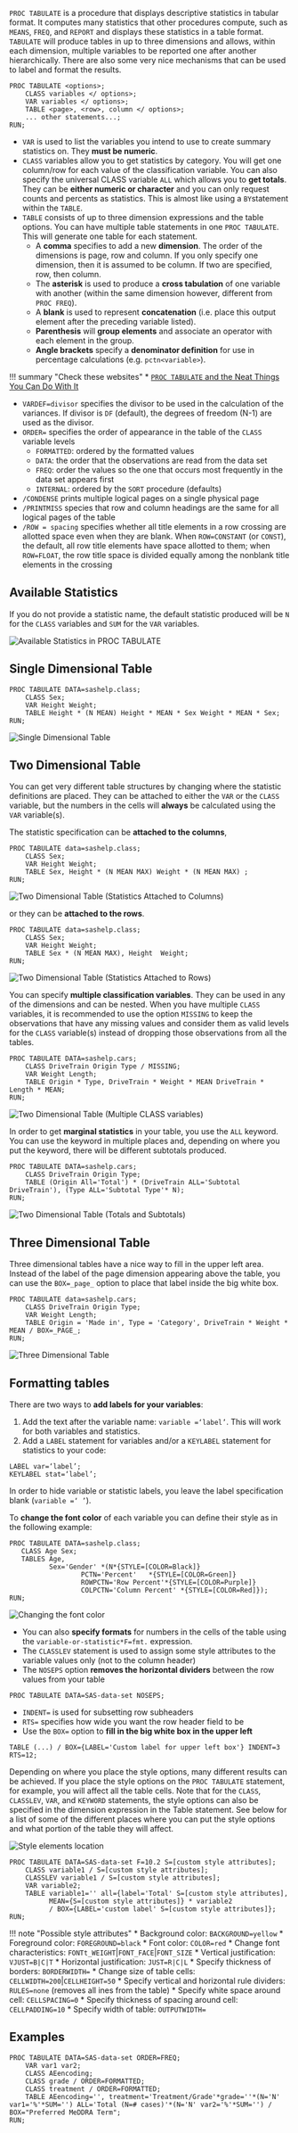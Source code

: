 `PROC TABULATE` is a procedure that displays descriptive statistics in tabular format. It computes many statistics that other procedures compute, such as `MEANS`, `FREQ`, and `REPORT` and displays these statistics in a table format. `TABULATE` will produce tables in up to three dimensions and allows, within each dimension, multiple variables to be reported one after another hierarchically. There are also some very nice mechanisms that can be used to label and format the results. 

```
PROC TABULATE <options>;
	CLASS variables </ options>;
	VAR variables </ options>;
	TABLE <page>, <row>, column </ options>;
	... other statements...;
RUN;
```

* `VAR` is used to list the variables you intend to use to create summary statistics on. They **must be numeric**.
* `CLASS` variables allow you to get statistics by category. You will get one column/row for each value of the classification variable. You can also specify the universal CLASS variable `ALL` which allows you to **get totals**. They can be **either numeric or character** and you can only request counts and percents as statistics. This is almost like using a `BY`statement within the `TABLE`.
* `TABLE` consists of up to three dimension expressions and the table options. You can have multiple table statements in one `PROC TABULATE`. This will generate one table for each statement.
    * A **comma** specifies to add a new **dimension**. The order of the dimensions is page, row and column. If you only specify one dimension, then it is assumed to be column. If two are specified, row, then column.
    * The **asterisk** is used to produce a **cross tabulation** of one variable with another (within the same dimension however, different from `PROC FREQ`).
    * A **blank** is used to represent **concatenation** (i.e. place this output element after the preceding variable listed).
    * **Parenthesis** will **group elements** and associate an operator with each element in the group.
    * **Angle brackets** specify a **denominator definition** for use in percentage calculations (e.g. `pctn<variable>`).
    
!!! summary "Check these websites"
    * [`PROC TABULATE` and the Neat Things You Can Do With It](http://www2.sas.com/proceedings/forum2008/264-2008.pdf)
    
* `VARDEF=divisor` specifies the divisor to be used in the calculation of the variances. If divisor is `DF` (default), the degrees of freedom (N-1) are used as the divisor.
* `ORDER=` specifies the order of appearance in the table of the `CLASS` variable levels
    * `FORMATTED`: ordered by the formatted values
    * `DATA`: the order that the observations are read from the data set
    * `FREQ`: order the values so the one that occurs most frequently in the data set appears first
    * `INTERNAL`: ordered by the `SORT` procedure (defaults)
* `/CONDENSE` prints multiple logical pages on a single physical page
* `/PRINTMISS` species that row and column headings are the same for all logical pages of the table
* `/ROW = spacing` specifies whether all title elements in a row crossing are allotted space even when they are blank. When `ROW=CONSTANT` (or `CONST`), the default, all row title elements have space allotted to them; when `ROW=FLOAT`, the row title space is divided equally among the nonblank title elements in the crossing
    
## Available Statistics

If you do not provide a statistic name, the default statistic produced will be `N` for the `CLASS` variables and `SUM` for the `VAR` variables.

![Available Statistics in PROC TABULATE](../images/proctabulate-statistics.PNG "Available Statistics in PROC TABULATE")

## Single Dimensional Table 

```
PROC TABULATE DATA=sashelp.class;
	CLASS Sex;
	VAR Height Weight;
	TABLE Height * (N MEAN) Height * MEAN * Sex Weight * MEAN * Sex;
RUN; 
```

![Single Dimensional Table](../images/proctabulate-example-single-dimensional.PNG "Single Dimensional Table")

## Two Dimensional Table

You can get very different table structures by changing where the statistic definitions are placed. They can be attached to either the `VAR` or the `CLASS` variable, but the numbers in the cells will **always** be calculated using the `VAR` variable(s). 


The statistic specification can be **attached to the columns**,
```
PROC TABULATE data=sashelp.class;
	CLASS Sex;
	VAR Height Weight;
	TABLE Sex, Height * (N MEAN MAX) Weight * (N MEAN MAX) ;
RUN; 
```

![Two Dimensional Table (Statistics Attached to Columns)](../images/proctabulate-example-two-dimensional-columns.PNG "Two Dimensional Table (Statistics Attached to Columns)")

or they can be **attached to the rows**.
```
PROC TABULATE data=sashelp.class;
	CLASS Sex;
	VAR Height Weight;
	TABLE Sex * (N MEAN MAX), Height  Weight;
RUN; 
```

![Two Dimensional Table (Statistics Attached to Rows)](../images/proctabulate-example-two-dimensional-rows.PNG "Two Dimensional Table (Statistics Attached to Rows)")

You can specify **multiple classification variables**. They can be used in any of the dimensions and can be nested. When you have multiple `CLASS` variables, it is recommended to use the option `MISSING` to keep the observations that have any missing values and consider them as valid levels for the `CLASS` variable(s) instead of dropping those observations from all the tables.

```
PROC TABULATE DATA=sashelp.cars;
	CLASS DriveTrain Origin Type / MISSING;
	VAR Weight Length;
	TABLE Origin * Type, DriveTrain * Weight * MEAN DriveTrain * Length * MEAN;
RUN; 
```

![Two Dimensional Table (Multiple CLASS variables)](../images/proctabulate-example-two-dimensional-multiple-CLASS.PNG "Two Dimensional Table (Multiple CLASS variables)")

In order to get **marginal statistics** in your table, you use the `ALL` keyword. You can use the keyword in multiple places and, depending on where you put the keyword, there will be different subtotals produced. 

```
PROC TABULATE DATA=sashelp.cars;
	CLASS DriveTrain Origin Type;
	TABLE (Origin All='Total') * (DriveTrain ALL='Subtotal DriveTrain'), (Type ALL='Subtotal Type'* N);
RUN; 
```

![Two Dimensional Table (Totals and Subtotals)](../images/proctabulate-example-two-dimensional-totals.PNG "Two Dimensional Table (Totals and Subtotals)")

## Three Dimensional Table

Three dimensional tables have a nice way to fill in the upper left area. Instead of the label of the page dimension appearing above the table, you can use the `BOX=_page_` option to place that label inside the big white box.

```
PROC TABULATE data=sashelp.cars;
	CLASS DriveTrain Origin Type;
	VAR Weight Length;
	TABLE Origin = 'Made in', Type = 'Category', DriveTrain * Weight * MEAN / BOX=_PAGE_;
RUN; 
```

![Three Dimensional Table](../images/proctabulate-example-three-dimensional.PNG "Three Dimensional Table")

## Formatting tables

There are two ways to **add labels for your variables**:

1. Add the text after the variable name: `variable =‘label’`. This will work for both variables and
statistics.
2. Add a `LABEL` statement for variables and/or a `KEYLABEL` statement for statistics to your code:
```
LABEL var=‘label’;
KEYLABEL stat=‘label’;
```
In order to hide variable or statistic labels, you leave the label specification blank (`variable =‘ ’`). 

To **change the font color** of each variable you can define their style as in the following example:

```
PROC TABULATE DATA=sashelp.class;
   CLASS Age Sex;
   TABLES Age,
          Sex='Gender' *(N*{STYLE=[COLOR=Black]}
                  PCTN='Percent'   *{STYLE=[COLOR=Green]}
                  ROWPCTN='Row Percent'*{STYLE=[COLOR=Purple]}
                  COLPCTN='Column Percent' *{STYLE=[COLOR=Red]});
RUN;
```

![Changing the font color](../images/proctabulate-example-font-color.PNG "Changing the font color")

* You can also **specify formats** for numbers in the cells of the table using the `variable-or-statistic*F=fmt.` expression.
* The `CLASSLEV` statement is used to assign some style attributes to the variable values only (not to the column header)
* The `NOSEPS` option **removes the horizontal dividers** between the row values from your table
```
PROC TABULATE DATA=SAS-data-set NOSEPS;
```
* `INDENT=` is used for subsetting row subheaders
* `RTS=` specifies how wide you want the row header field to be
* Use the `BOX=` option to **fill in the big white box in the upper left**
```
TABLE (...) / BOX={LABEL='Custom label for upper left box'} INDENT=3 RTS=12;
```

Depending on where you place the style options, many different results can be achieved. If you place the style options on the `PROC TABULATE` statement, for example, you will affect all the table cells. Note that for the `CLASS`, `CLASSLEV`, `VAR`, and `KEYWORD` statements, the style options can also be specified in the dimension expression in the Table statement. See below for a list of some of the different places where you can put the style options and what portion of the table they will affect.

![Style elements location](../images/proctabulate-example-ods-location.PNG "Style elements location")

```
PROC TABULATE DATA=SAS-data-set F=10.2 S=[custom style attributes]; 
	CLASS variable1 / S=[custom style attributes];
	CLASSLEV variable1 / S=[custom style attributes];
	VAR variable2;
	TABLE variable1='' all={label='Total' S=[custom style attributes], 
	      MEAN={S=[custom style attributes]} * variable2 
	      / BOX={LABEL='custom label' S=[custom style attributes]};
RUN;
```

!!! note "Possible style attributes"
    * Background color: `BACKGROUND=yellow` 
    * Foreground color: `FOREGROUND=black`
    * Font color: `COLOR=red`
    * Change font characteristics: `FONTt_WEIGHT`|`FONT_FACE`|`FONT_SIZE`
    * Vertical justification: `VJUST=B|C|T`
    * Horizontal justification: `JUST=R|C|L` 
    * Specify thickness of borders: `BORDERWIDTH=`
    * Change size of table cells: `CELLWIDTH=200`|`CELLHEIGHT=50`
    * Specify vertical and horizontal rule dividers: `RULES=none` (removes all ines from the table)
    * Specify white space around cell: `CELLSPACING=0` 
    * Specify thickness of spacing around cell: `CELLPADDING=10`
    * Specify width of table: `OUTPUTWIDTH=` 

## Examples

```
PROC TABULATE DATA=SAS-data-set ORDER=FREQ;
	VAR var1 var2;
	CLASS AEencoding;
	CLASS grade / ORDER=FORMATTED;
	CLASS treatment / ORDER=FORMATTED;
	TABLE AEencoding='', treatment='Treatment/Grade'*grade=''*(N='N' var1='%'*SUM='') ALL='Total (N=# cases)'*(N='N' var2='%'*SUM='') / BOX="Preferred MeDDRA Term";
RUN;
```
